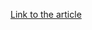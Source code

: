 [Link to the article](https://thehackernews.com/2024/12/new-investment-scam-leverages-ai-social.html)
